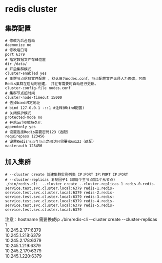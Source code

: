 # redis cluster 
## 集群配置
```
# 修改为后台启动
daemonize no
# 修改端口号
port 6379
# 指定数据文件存储位置
dir /data/
# 开启集群模式
cluster-enabled yes
# 集群节点信息文件配置 ，默认值为nodes.conf，节点配置文件无须人为修改，它由 Redis集群在启动时创建， 并在有需要时自动进行更新。
cluster-config-file nodes.conf
# 集群节点超时间
cluster-node-timeout 15000
# 去掉bind绑定地址
# bind 127.0.0.1 -::1 #注释掉bind配置)
# 关闭保护模式
protected-mode no
# 开启aof模式持久化
appendonly yes
# 设置连接Redis需要密码123（选配）
requirepass 123456
# 设置Redis节点与节点之间访问需要密码123（选配）
masterauth 123456

```

## 加入集群
```
# --cluster create 创建集群实例列表 IP:PORT IP:PORT IP:PORT
# --cluster-replicas 复制因子1（即每个主节点需1个从节点）
./bin/redis-cli  --cluster create --cluster-replicas 1 redis-0.redis-service.test.svc.cluster.local:6379 redis-1.redis-service.test.svc.cluster.local:6379 redis-2.redis-service.test.svc.cluster.local:6379 redis-3.redis-service.test.svc.cluster.local:6379 redis-4.redis-service.test.svc.cluster.local:6379 redis-5.redis-service.test.svc.cluster.local:6379

```
注意：hostname 需要换成ip
	./bin/redis-cli  --cluster create --cluster-replicas 1 \
	 10.245.2.177:6379 \
	 10.245.1.218:6379 \
	 10.245.2.178:6379 \
	 10.245.1.219:6379 \
	 10.245.2.179:6379 \
   10.245.1.220:6379
